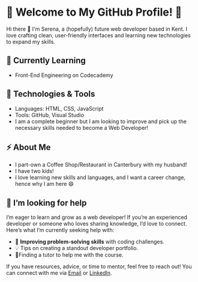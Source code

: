 # 🌟 Welcome to My GitHub Profile! 🌟
Hi there 👋 I'm Serena, a (hopefully) future web developer based in Kent. I love crafting clean, user-friendly interfaces and learning new technologies to expand my skills.

## 🌱 Currently Learning
- Front-End Engineering on Codecademy 

## 🔧 Technologies & Tools 
- Languages: HTML, CSS, JavaScript
- Tools: GitHub, Visual Studio
- I am a complete beginner but I am looking to improve and pick up the necessary skills needed to become a Web Developer!

## ⚡ About Me
- I part-own a Coffee Shop/Restaurant in Canterbury with my husband!
- I have two kids!
- I love learning new skills and languages, and I want a career change, hence why I am here 😄

## 🤔 I’m looking for help
I’m eager to learn and grow as a web developer! If you’re an experienced developer or someone who loves sharing knowledge, I’d love to connect. Here’s what I’m currently seeking help with:
- 🧩 **Improving problem-solving skills** with coding challenges.
-  💡 Tips on creating a standout developer portfolio.
-  🌱Finding a tutor to help me with the course.

If you have resources, advice, or time to mentor, feel free to reach out!
You can connect with me via [Email](stoppatoserena@gmail.com) or [LinkedIn](https://www.linkedin.com/in/serena-stoppato-hewett-514b6985/).


<!--
**SereAndrea/SereAndrea** is a ✨ _special_ ✨ repository because its `README.md` (this file) appears on your GitHub profile.

Here are some ideas to get you started:

- 🔭 I’m currently working on ...
- 🌱 I’m currently learning ...
- 👯 I’m looking to collaborate on ...
- 🤔 I’m looking for help with ...
- 💬 Ask me about ...
- 📫 How to reach me: ...
- 😄 Pronouns: ...
- ⚡ Fun fact: ...
-->
